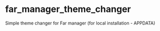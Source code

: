 # far_manager_theme_changer
Simple theme changer for Far manager (for local installation - APPDATA)

